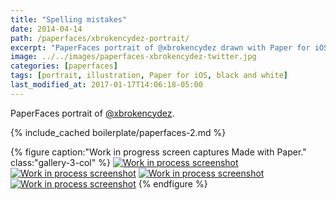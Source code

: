 ```yaml
---
title: "Spelling mistakes"
date: 2014-04-14
path: /paperfaces/xbrokencydez-portrait/
excerpt: "PaperFaces portrait of @xbrokencydez drawn with Paper for iOS on an iPad."
image: ../../images/paperfaces-xbrokencydez-twitter.jpg
categories: [paperfaces]
tags: [portrait, illustration, Paper for iOS, black and white]
last_modified_at: 2017-01-17T14:06:18-05:00
---
```


PaperFaces portrait of [@xbrokencydez](https://twitter.com/xbrokencydez).

{% include_cached boilerplate/paperfaces-2.md %}

{% figure caption:"Work in progress screen captures Made with Paper." class:"gallery-3-col" %}
[![Work in process screenshot](../../images/paperfaces-xbrokencydez-process-1-600.jpg)](../../images/paperfaces-xbrokencydez-process-1-lg.jpg)
[![Work in process screenshot](../../images/paperfaces-xbrokencydez-process-2-600.jpg)](../../images/paperfaces-xbrokencydez-process-2-lg.jpg)
[![Work in process screenshot](../../images/paperfaces-xbrokencydez-process-3-600.jpg)](../../images/paperfaces-xbrokencydez-process-3-lg.jpg)
[![Work in process screenshot](../../images/paperfaces-xbrokencydez-process-4-600.jpg)](../../images/paperfaces-xbrokencydez-process-4-lg.jpg)
{% endfigure %}
